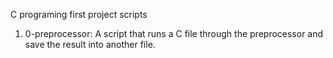 C programing first project scripts

1. 0-preprocessor: A script that runs a C file through the preprocessor and save the result into another file.
